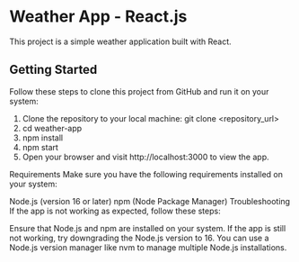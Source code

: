 # Weather App - React.js

This project is a simple weather application built with React.

## Getting Started

Follow these steps to clone this project from GitHub and run it on your system:

1. Clone the repository to your local machine:
   git clone <repository_url>
2. cd weather-app
3. npm install
4. npm start
5. Open your browser and visit http://localhost:3000 to view the app.


Requirements
Make sure you have the following requirements installed on your system:

Node.js (version 16 or later)
npm (Node Package Manager)
Troubleshooting
If the app is not working as expected, follow these steps:

Ensure that Node.js and npm are installed on your system.
If the app is still not working, try downgrading the Node.js version to 16. You can use a Node.js version manager like nvm to manage multiple Node.js installations.
